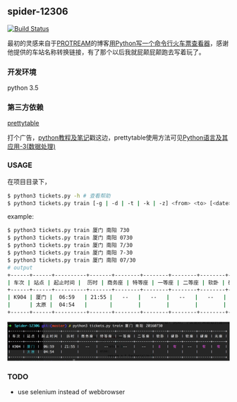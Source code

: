 ## spider-12306

[![Build Status](https://travis-ci.org/ecmadao/Spider-12306.svg?branch=master)](https://travis-ci.org/ecmadao/Spider-12306)

最初的灵感来自于[PROTREAM](https://protream.github.io/)的博客[用Python写一个命令行火车票查看器](https://protream.github.io/post/build-a-command-line-train-tickets-query-tool-with-python/)，感谢他提供的车站名称转换链接，有了那个以后我就屁颠屁颠跑去写着玩了。

### 开发环境

python 3.5

### 第三方依赖

[prettytable](https://code.google.com/archive/p/prettytable/wikis/Tutorial.wiki)

打个广告，[python教程及笔记](https://github.com/ecmadao/Coding-Guide/tree/master/Notes/Python)戳这边，prettytable使用方法可见[Python语言及其应用-3(数据处理)](https://github.com/ecmadao/Coding-Guide/blob/master/Notes/Python/Python%E8%AF%AD%E8%A8%80%E5%8F%8A%E5%85%B6%E5%BA%94%E7%94%A8-3%EF%BC%88%E6%95%B0%E6%8D%AE%E5%A4%84%E7%90%86%EF%BC%89.md)

### USAGE

在项目目录下，

```bash
$ python3 tickets.py -h # 查看帮助
$ python3 tickets.py train [-g | -d | -t | -k | -z] <from> <to> [<date>] # 查票
```

example:

```bash
$ python3 tickets.py train 厦门 南阳 730
$ python3 tickets.py train 厦门 南阳 0730
$ python3 tickets.py train 厦门 南阳 7/30
$ python3 tickets.py train 厦门 南阳 7-30
$ python3 tickets.py train 厦门 南阳 07/30
# output
+------+------+----------+-------+--------+--------+--------+--------+------+------+------+------+------+
| 车次 | 站点 | 起止时间 |  历时 | 商务座 | 特等座 | 一等座 | 二等座 | 软卧 | 硬卧 | 软座 | 硬座 | 无座 |
+------+------+----------+-------+--------+--------+--------+--------+------+------+------+------+------+
| K904 | 厦门 |  06:59   | 21:55 |   --   |   --   |   --   |   --   |  8   |  有  |  --  |  有  |  有  |
|      | 太原 |  04:54   |       |        |        |        |        |      |      |      |      |      |
+------+------+----------+-------+--------+--------+--------+--------+------+------+------+------+------+
```

![spider_12306 usage example](./example.png)

### TODO

- use selenium instead of webbrowser